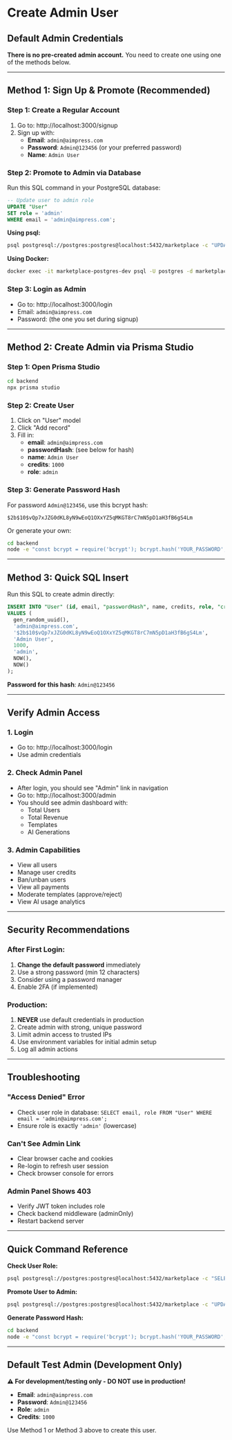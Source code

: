 # Create Admin User

## Default Admin Credentials

**There is no pre-created admin account.** You need to create one using one of the methods below.

---

## Method 1: Sign Up & Promote (Recommended)

### Step 1: Create a Regular Account
1. Go to: http://localhost:3000/signup
2. Sign up with:
   - **Email**: `admin@aimpress.com`
   - **Password**: `Admin@123456` (or your preferred password)
   - **Name**: `Admin User`

### Step 2: Promote to Admin via Database
Run this SQL command in your PostgreSQL database:

```sql
-- Update user to admin role
UPDATE "User"
SET role = 'admin'
WHERE email = 'admin@aimpress.com';
```

**Using psql:**
```bash
psql postgresql://postgres:postgres@localhost:5432/marketplace -c "UPDATE \"User\" SET role = 'admin' WHERE email = 'admin@aimpress.com';"
```

**Using Docker:**
```bash
docker exec -it marketplace-postgres-dev psql -U postgres -d marketplace -c "UPDATE \"User\" SET role = 'admin' WHERE email = 'admin@aimpress.com';"
```

### Step 3: Login as Admin
- Go to: http://localhost:3000/login
- Email: `admin@aimpress.com`
- Password: (the one you set during signup)

---

## Method 2: Create Admin via Prisma Studio

### Step 1: Open Prisma Studio
```bash
cd backend
npx prisma studio
```

### Step 2: Create User
1. Click on "User" model
2. Click "Add record"
3. Fill in:
   - **email**: `admin@aimpress.com`
   - **passwordHash**: (see below for hash)
   - **name**: `Admin User`
   - **credits**: `1000`
   - **role**: `admin`

### Step 3: Generate Password Hash
For password `Admin@123456`, use this bcrypt hash:
```
$2b$10$vQp7xJZG0dKL8yN9wEoQ1OXxYZ5qMKGT8rC7mN5pD1aH3fB6gS4Lm
```

Or generate your own:
```bash
cd backend
node -e "const bcrypt = require('bcrypt'); bcrypt.hash('YOUR_PASSWORD', 10).then(console.log);"
```

---

## Method 3: Quick SQL Insert

Run this SQL to create admin directly:

```sql
INSERT INTO "User" (id, email, "passwordHash", name, credits, role, "createdAt", "updatedAt")
VALUES (
  gen_random_uuid(),
  'admin@aimpress.com',
  '$2b$10$vQp7xJZG0dKL8yN9wEoQ1OXxYZ5qMKGT8rC7mN5pD1aH3fB6gS4Lm',
  'Admin User',
  1000,
  'admin',
  NOW(),
  NOW()
);
```

**Password for this hash**: `Admin@123456`

---

## Verify Admin Access

### 1. Login
- Go to: http://localhost:3000/login
- Use admin credentials

### 2. Check Admin Panel
- After login, you should see "Admin" link in navigation
- Go to: http://localhost:3000/admin
- You should see admin dashboard with:
  - Total Users
  - Total Revenue
  - Templates
  - AI Generations

### 3. Admin Capabilities
- View all users
- Manage user credits
- Ban/unban users
- View all payments
- Moderate templates (approve/reject)
- View AI usage analytics

---

## Security Recommendations

### After First Login:
1. **Change the default password** immediately
2. Use a strong password (min 12 characters)
3. Consider using a password manager
4. Enable 2FA (if implemented)

### Production:
1. **NEVER** use default credentials in production
2. Create admin with strong, unique password
3. Limit admin access to trusted IPs
4. Use environment variables for initial admin setup
5. Log all admin actions

---

## Troubleshooting

### "Access Denied" Error
- Check user role in database: `SELECT email, role FROM "User" WHERE email = 'admin@aimpress.com';`
- Ensure role is exactly `'admin'` (lowercase)

### Can't See Admin Link
- Clear browser cache and cookies
- Re-login to refresh user session
- Check browser console for errors

### Admin Panel Shows 403
- Verify JWT token includes role
- Check backend middleware (adminOnly)
- Restart backend server

---

## Quick Command Reference

**Check User Role:**
```bash
psql postgresql://postgres:postgres@localhost:5432/marketplace -c "SELECT email, role FROM \"User\" WHERE email = 'admin@aimpress.com';"
```

**Promote User to Admin:**
```bash
psql postgresql://postgres:postgres@localhost:5432/marketplace -c "UPDATE \"User\" SET role = 'admin' WHERE email = 'admin@aimpress.com';"
```

**Generate Password Hash:**
```bash
cd backend
node -e "const bcrypt = require('bcrypt'); bcrypt.hash('YOUR_PASSWORD', 10).then(console.log);"
```

---

## Default Test Admin (Development Only)

**⚠️ For development/testing only - DO NOT use in production!**

- **Email**: `admin@aimpress.com`
- **Password**: `Admin@123456`
- **Role**: `admin`
- **Credits**: `1000`

Use Method 1 or Method 3 above to create this user.
